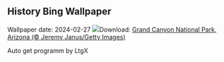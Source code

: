 ## History Bing Wallpaper
Wallpaper date: 2024-02-27
![](https://www.bing.com/th?id=OHR.GrandCanyonWinter_EN-US3010552047_UHD.jpg&w=1000)Download: [Grand Canyon National Park, Arizona (© Jeremy Janus/Getty Images)](https://www.bing.com/th?id=OHR.GrandCanyonWinter_EN-US3010552047_UHD.jpg)

Auto get programm by LtgX
